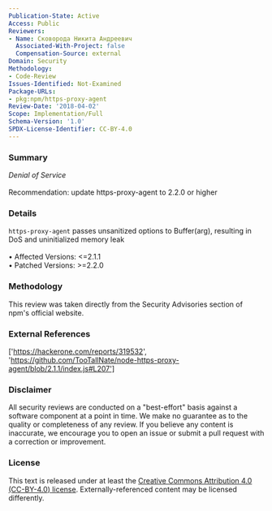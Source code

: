 ```yaml
---
Publication-State: Active
Access: Public
Reviewers:
- Name: Сковорода Никита Андреевич
  Associated-With-Project: false
  Compensation-Source: external
Domain: Security
Methodology:
- Code-Review
Issues-Identified: Not-Examined
Package-URLs:
- pkg:npm/https-proxy-agent
Review-Date: '2018-04-02'
Scope: Implementation/Full
Schema-Version: '1.0'
SPDX-License-Identifier: CC-BY-4.0
---
```

### Summary
*Denial of Service*<br><br>Recommendation: update https-proxy-agent to 2.2.0 or higher
### Details
`https-proxy-agent` passes unsanitized options to Buffer(arg), resulting in DoS and uninitialized memory leak
<br><br>• Affected Versions: <=2.1.1
<br>• Patched Versions: >=2.2.0
### Methodology
This review was taken directly from the Security Advisories section of npm's official website.
### External References
['https://hackerone.com/reports/319532', 'https://github.com/TooTallNate/node-https-proxy-agent/blob/2.1.1/index.js#L207']
### Disclaimer
All security reviews are conducted on a "best-effort" basis against a software component at a point in time. We make no guarantee as to the quality or completeness of any review. If you believe any content is inaccurate, we encourage you to open an issue or submit a pull request with a correction or improvement.
### License
This text is released under at least the [Creative Commons Attribution 4.0 (CC-BY-4.0) license](https://creativecommons.org/licenses/by/4.0/legalcode.txt). Externally-referenced content may be licensed differently.
